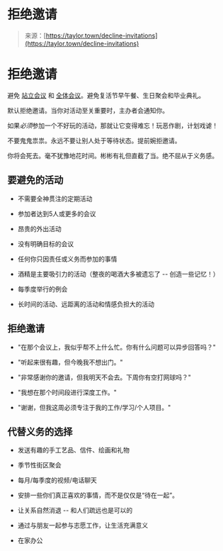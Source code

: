 <!--yml

类别：未分类

日期：2024-05-27 15:03:27

-->

# 拒绝邀请

> 来源：[https://taylor.town/decline-invitations](https://taylor.town/decline-invitations)

<main>

# 拒绝邀请

避免 [站立会议](https://en.wikipedia.org/wiki/Stand-up_meeting) 和 [全体会议](https://news.ycombinator.com/item?id=12681329)。避免复活节早午餐、生日聚会和毕业典礼。

默认拒绝邀请。当你对活动至关重要时，主办者会通知你。

如果*必须*参加一个不好玩的活动，那就让它变得难忘！玩恶作剧，计划戏谑！

不要鬼鬼祟祟。永远不要让别人处于等待状态。提前婉拒邀请。

你将会死去。毫不犹豫地花时间。彬彬有礼但直截了当。绝不屈从于义务感。

## 要避免的活动

+   不需要全神贯注的定期活动

+   参加者达到5人或更多的会议

+   昂贵的外出活动

+   没有明确目标的会议

+   任何你只因责任或义务而参加的事情

+   酒精是主要吸引力的活动（整夜的喝酒大多被遗忘了 -- 创造一些记忆！）

+   每季度举行的例会

+   长时间的活动、远距离的活动和情感负担大的活动

## 拒绝邀请

+   "在那个会议上，我似乎帮不上什么忙。你有什么问题可以异步回答吗？"

+   "听起来很有趣，但今晚我不想出门。"

+   "非常感谢你的邀请，但我明天不会去。下周你有空打网球吗？"

+   "我想在那个时间段进行深度工作。"

+   "谢谢，但我这周必须专注于我的工作/学习/个人项目。"

## 代替义务的选择

+   发送有趣的手工艺品、信件、绘画和礼物

+   季节性街区聚会

+   每月/每季度的视频/电话聊天

+   安排一些你们真正喜欢的事情，而不是仅仅是“待在一起”。

+   让关系自然消退 -- 和人们疏远也是可以的

+   通过与朋友一起参与志愿工作，让生活充满意义

+   在家办公

</main>
